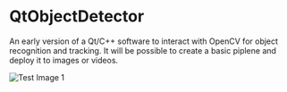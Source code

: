 # QtObjectDetector

An early version of a Qt/C++ software to interact with OpenCV for object recognition and tracking. It will be possible to create a basic piplene and deploy it to images or videos. 

![Test Image 1](QtObjectTracker.bmp)

